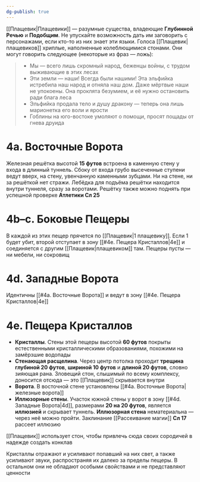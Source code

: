 ```yaml
---
dg-publish: true
---
```

[[Плащевик|Плащевики]] — разумные существа, владеющие **Глубинной Речью** и **Подобщим**. Не упускайте возможность дать им заговорить с персонажами, если кто-то из них знает эти языки. Голоса [[Плащевик|плащевиков]] хриплые, наполненные колеблющимися стонами. Они могут говорить следующее (некоторые из фраз — ложь):

> - Мы — всего лишь скромный народ, беженцы войны, с трудом выживающие в этих лесах
> - Эти земли — наши! Всегда были нашими! Эта эльфийка истребила наш народ и отняла наш дом. Даже мёртвые наши не упокоены. Она проклята безумием, и её нужно остановить ради блага леса
> - Эльфийка продала тело и душу дракону — теперь она лишь марионетка его воли и ярости
> - Гоблины на юго-востоке умоляют о помощи, просят пощады от гнева друида

# 4а. Восточные Ворота

Железная решётка высотой **15 футов** встроена в каменную стену у входа в длинный туннель. Сбоку от входа грубо высеченные ступени ведут вверх, на стену, увенчанную каменными зубцами. Ни на стене, ни за решёткой нет стражи. Лебёдка для подъёма решётки находится внутри туннеля, сразу за воротами. Решётку также можно поднять при успешной проверке **Атлетики Сл 25**

# 4b–c. Боковые Пещеры

В каждой из этих пещер прячется по [[Плащевик|1 плащевику]]. Если 1 будет убит, второй отступает в зону [[#4e. Пещера Кристаллов|4e]] и соединяется с другим [[Плащевик|плащевиком]] там. Пещеры пусты — ни мебели, ни сокровищ

# 4d. Западные Ворота

Идентичны [[#4а. Восточные Ворота]] и ведут в зону [[#4e. Пещера Кристаллов|4e]]

# 4e. Пещера Кристаллов

- **Кристаллы**. Стены этой пещеры высотой **60 футов** покрыты естественными кристаллическими образованиями, похожими на замёрзшие водопады
- **Стенающая расщелина**. Через центр потолка проходит **трещина глубиной 20 футов**, **шириной 10 футов** и **длиной 20 футов**, словно зияющая рана. Зловещий стон, слышимый по всему комплексу, доносится отсюда — это [[Плащевик]] скрывается внутри
- **Ворота**. В восточной стене установлены [[#4а. Восточные Ворота|железные ворота]]
- **Иллюзорные стены**. Участок южной стены у ворот в зону [[#4d. Западные Ворота|4d]], размерами **20 на 20 футов**, является **иллюзией** и скрывает туннель. **Иллюзорная стена** нематериальна — через неё можно пройти. Заклинание [[Рассеивание магии]] **Сл 17** рассеет иллюзию

[[Плащевик]] использует стон, чтобы привлечь сюда своих сородичей в надежде создать конклав

Кристаллы отражают и усиливают попавший на них свет, а также усиливают звуки, распространяя их далеко за пределы пещеры. В остальном они не обладают особыми свойствами и не представляют ценности